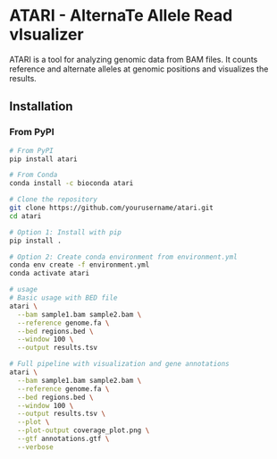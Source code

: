 # ATARI - AlternaTe Allele Read vIsualizer

ATARI is a tool for analyzing genomic data from BAM files. It counts reference and alternate alleles at genomic positions and visualizes the results.

## Installation

### From PyPI

```bash
# From PyPI
pip install atari

# From Conda
conda install -c bioconda atari

# Clone the repository
git clone https://github.com/yourusername/atari.git
cd atari

# Option 1: Install with pip
pip install .

# Option 2: Create conda environment from environment.yml
conda env create -f environment.yml
conda activate atari

# usage
# Basic usage with BED file
atari \
  --bam sample1.bam sample2.bam \
  --reference genome.fa \
  --bed regions.bed \
  --window 100 \
  --output results.tsv

# Full pipeline with visualization and gene annotations
atari \
  --bam sample1.bam sample2.bam \
  --reference genome.fa \
  --bed regions.bed \
  --window 100 \
  --output results.tsv \
  --plot \
  --plot-output coverage_plot.png \
  --gtf annotations.gtf \
  --verbose